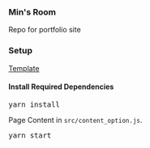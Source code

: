 ### Min's Room

Repo for portfolio site

### Setup
<a href="https://github.com/ubaimutl/react-portfolio.git">Template</a>
 
#### Install Required Dependencies

<pre>yarn install</pre>

Page Content in  `src/content_option.js`.

<pre>yarn start</pre>



